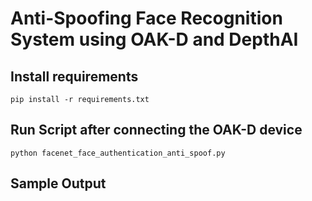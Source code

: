 # Anti-Spoofing Face Recognition System using OAK-D and DepthAI



## Install requirements
```
pip install -r requirements.txt
```

## Run Script after connecting the OAK-D device
```
python facenet_face_authentication_anti_spoof.py
```

## Sample Output



<a href="https://opencv.org/courses/">
<p align="center"> 
</p>
</a>

